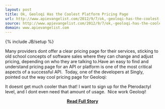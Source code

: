 ```yaml
---
layout: post
title: Ok, Geoloqi Has the Coolest Platform Pricing Page 
url: http://www.apievangelist.com/2012/9/7/ok,-geoloqi-has-the-coolest-platform-pricing-page-/
source: http://www.apievangelist.com/2012/9/7/ok,-geoloqi-has-the-coolest-platform-pricing-page-/
domain: www.apievangelist.com
---
```

{% include JB/setup %}<p>Many providers dont offer a clear pricing page for their services, sticking to old school concepts of software sales where they can change and adjust pricing, depending on who they are talking to.Have an easy to find and understand pricing page for an API or platform is one of the most critical aspects of a successful API.&nbsp;
Today, one of the developers at Singly, pointed out the way cool pricing page for Geoloqi:

It doesnt get much cooler than that!&nbsp;I want to sign up for the&nbsp;Pterodactyl level, and I dont even need that amount of usage.&nbsp;
Nice work Geoloqi!</p>
<center><p><a href="http://www.apievangelist.com/2012/9/7/ok,-geoloqi-has-the-coolest-platform-pricing-page-/" style='padding:25px; font-sze:18px; font-weight: bold;'>Read Full Story</a></p></center>
